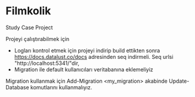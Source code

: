 # Filmkolik
Study Case Project

Projeyi çalıştırabilmek için
* Logları kontrol etmek için projeyi indirip build ettikten sonra https://docs.datalust.co/docs adresinden seq indirmeli. Seq urlsi "http://localhost:5341/"dir,
* Migration ile default kullanıcıları veritabanına eklemeliyiz

Migration kullanmak için
Add-Migration <my_migration> akabinde
Update-Database
komutlarını kullanmalıyız.
